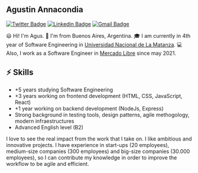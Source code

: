 <h2>Agustin Annacondia</h2>

[![Twitter Badge](https://img.shields.io/badge/-@agusannacondia-1ca0f1?style=flat-square&labelColor=1ca0f1&logo=twitter&logoColor=white&link=https://twitter.com/agusannacondia)](https://twitter.com/agusannacondia) 
[![Linkedin Badge](https://img.shields.io/badge/-agustinannacondia-blue?style=flat-square&logo=Linkedin&logoColor=white&link=https://www.linkedin.com/in/federico-agustin-annacondia-28104512b/)](https://www.linkedin.com/in/federico-agustin-annacondia-28104512b/) 
[![Gmail Badge](https://img.shields.io/badge/-agustinannacondia@gmail.com-c14438?style=flat-square&logo=Gmail&logoColor=white&link=mailto:agustinannacondia@gmail.com)](mailto:agustinannacondia@gmail.com)


😃 Hi! I'm Agus. 🏡 I'm from Buenos Aires, Argentina. 🎓 I am currently in 4th year of Software Engineering in [Universidad Nacional de La Matanza](https://www.unlam.edu.ar/). 
💻 Also, I work as a Software Engineer in [Mercado Libre](https://www.mercadolibre.com.ar/) since may 2021.

## ⚡ Skills

- +5 years studying Software Engineering
- +3 years working on frontend development (HTML, CSS, JavaScript, React)
- +1 year working on backend development (NodeJs, Express)
- Strong background in testing tools, design patterns, agile methogology, modern infraestructures
- Advanced English level (B2)

I love to see the real impact from the work that I take on. I like ambitious and innovative projects. I have experience in start-ups (20 employees), medium-size companies (300 employees) and big-size companies (30.000 employees), so I can contribute my knowledge in order to improve the workflow to be agile and efficient.
